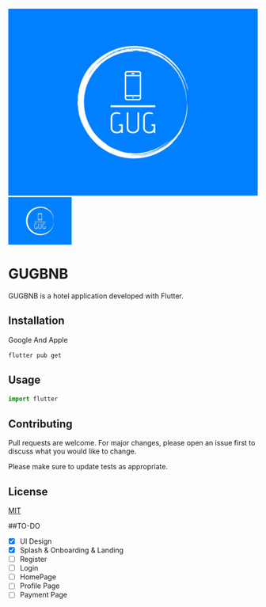 ![GUG Community](https://raw.githubusercontent.com/GUG-Community/.github/main/profile/1.jpeg)
<img src="https://raw.githubusercontent.com/GUG-Community/.github/main/profile/1.jpeg" width="128"/>
# GUGBNB

GUGBNB is a hotel application developed with Flutter.

## Installation

Google And Apple

```bash
flutter pub get
```

## Usage

```python
import flutter

```

## Contributing

Pull requests are welcome. For major changes, please open an issue first
to discuss what you would like to change.

Please make sure to update tests as appropriate.

## License

[MIT](https://choosealicense.com/licenses/mit/)

##TO-DO
- [x] UI Design
- [x] Splash & Onboarding & Landing
- [ ] Register
- [ ] Login
- [ ] HomePage
- [ ] Profile Page
- [ ] Payment Page
